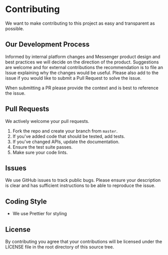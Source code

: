 # Contributing
We want to make contributing to this project as easy and transparent as
possible.

## Our Development Process
Informed by internal platform changes and Messenger product design and best
practices we will decide on the direction of the product. Suggestions are welcome
and for external contributions the recommendation is to file an Issue explaining
why the changes would be useful. Please also add to the issue if you would like
to submit a Pull Request to solve the issue.

When submitting a PR please provide the context and is best to reference the 
issue.

## Pull Requests
We actively welcome your pull requests.

1. Fork the repo and create your branch from `master`.
2. If you've added code that should be tested, add tests.
3. If you've changed APIs, update the documentation.
4. Ensure the test suite passes.
5. Make sure your code lints.

## Issues
We use GitHub issues to track public bugs. Please ensure your description is
clear and has sufficient instructions to be able to reproduce the issue.


## Coding Style  
* We use Prettier for styling

## License
By contributing you agree that
your contributions will be licensed under the LICENSE file in the root directory
of this source tree.